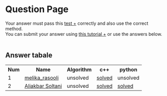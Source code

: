 # Question Page

Your answer must pass this
<a href='./test.md'>test +</a>
correctly and also use the correct method.
<br>
You can submit your answer using
<a href='https://github.com/EnAnsari/bcp-hsu/releases/download/3.0.0/teaching-submit-question.pdf'>this tutorial +</a>
or use the answers below.
<br><br>

## Answer tabale
<table>
  <tr>
    <th>Num</th>
    <th>Name</th>
    <th>Algorithm</th>
    <th>c++</th>
    <th>python</th>
  </tr>
 <tr>
    <td>1</td>
    <td>
        <a href='https://github.com/melikarasooli'>melika_rasooli</a>
    </td>
    <td>unsolved</td>
    <td><a href='./4021277232/main.cpp'>solved</a></td>
    <td>unsolved</td>
  </tr>
  <tr>
    <td>2</td>
    <td>
        <a href='https://github.com/AliakbarSoli'>Aliakbar Soltani</a>
    </td>
    <td>unsolved</td>
    <td><a href='./4021277130/main.cpp'>solved</a></td>
    <td><a href='./4021277130/main.py'>solved</a></td>
  </tr>
<table>
  <!-- <td>
      <a href='./STUDENT_ID/FILE_NAME'>solved</a>
  </td> -->

